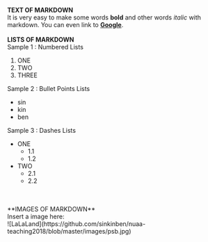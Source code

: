 **TEXT OF MARKDOWN**<br>
It is very easy to make some words **bold** and other words *italic* with markdown. You can even link to [**Google**](www.google.com).
<br>
<br>
**LISTS OF MARKDOWN**<br>
Sample 1 : Numbered Lists<br>
1. ONE<br>
2. TWO<br>
3. THREE<br>

Sample 2 : Bullet Points Lists<br>
* sin<br>
* kin<br>
* ben<br>

Sample 3 : Dashes Lists<br>
- ONE<br>
  - 1.1<br>
  - 1.2<br>
- TWO<br>
  - 2.1<br>
  - 2.2<br>
<br>
<br>
**IMAGES OF MARKDOWN**<br>
Insert a image here:<br>
![LaLaLand](https://github.com/sinkinben/nuaa-teaching2018/blob/master/images/psb.jpg)<br>

